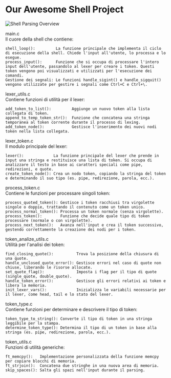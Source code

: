 # Our Awesome Shell Project

![Shell Parsing Overview](https://i.ibb.co/DzCHpdY/tekkens.png)

main.c        
Il cuore della shell che contiene:

    shell_loop():         La funzione principale che implementa il ciclo di esecuzione della shell. Chiede l'input all'utente, lo processa e lo esegue.
    process_input():      Funzione che si occupa di processare l'intero input dell'utente, passandolo al lexer per creare i token. Questi token vengono poi visualizzati e utilizzati per l'esecuzione dei comandi.
    Gestione dei segnali: Le funzioni handle_sigint() e handle_sigquit() vengono utilizzate per gestire i segnali come Ctrl+C e Ctrl+\.

lexer_utils.c        
Contiene funzioni di utilità per il lexer:

    add_token_to_list():         Aggiunge un nuovo token alla lista collegata di token.
    append_to_temp_token_str():  Funzione che concatena una stringa temporanea al token corrente durante il processo di lexing.
    add_token_node():            Gestisce l'inserimento dei nuovi nodi token nella lista collegata.

lexer_token.c        
Il modulo principale del lexer:

    lexer():             La funzione principale del lexer che prende in input una stringa e restituisce una lista di token. Si occupa di analizzare il testo in base ai caratteri speciali come pipe, redirezioni, e quote.
    create_token_node(): Crea un nodo token, copiando la stringa del token e determinando il suo tipo (es. pipe, redirezione, parola, ecc.).

process_token.c        
Contiene le funzioni per processare singoli token:

    process_quoted_token(): Gestisce i token racchiusi tra virgolette singole o doppie, trattando il contenuto come un token unico.
    process_normal_token(): Processa un token normale (senza virgolette).
    process_token():        Funzione che decide quale tipo di token processare (normale o con virgolette).
    process_next_token():   Avanza nell'input e crea il token successivo, gestendo correttamente la creazione dei nodi per i token.

token_analize_utils.c        
Utilità per l'analisi dei token:

    find_closing_quote():          Trova la posizione della chiusura di una quote.
    handle_unclosed_quote_error(): Gestisce errori nel caso di quote non chiuse, liberando le risorse allocate.
    set_quote_flag():              Imposta i flag per il tipo di quote (single_quote, double_quote).
    handle_token_error():          Gestisce gli errori relativi ai token e libera la memoria.
    init_lexer_vars():             Inizializza le variabili necessarie per il lexer, come head, tail e lo stato del lexer.

token_type.c        
Contiene funzioni per determinare e descrivere il tipo di token:

    token_type_to_string(): Converte il tipo di token in una stringa leggibile per la stampa.
    determine_token_type(): Determina il tipo di un token in base alla stringa (es. pipe, redirezione, parola, ecc.).

token_utils.c        
Funzioni di utilità generiche:

    ft_memcpy():   Implementazione personalizzata della funzione memcpy per copiare blocchi di memoria.
    ft_strjoin():  Concatena due stringhe in una nuova area di memoria.
    skip_spaces(): Salta gli spazi nell'input durante il parsing.
